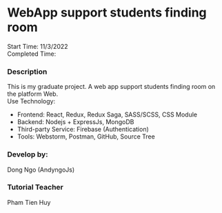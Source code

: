 # WebApp support students finding room
Start Time: 11/3/2022 <br>
Completed Time: 

### Description
This is my graduate project. A web app support students finding room on the platform Web.
<br> Use Technology:
- Frontend: React, Redux, Redux Saga, SASS/SCSS, CSS Module
- Backend: Nodejs + ExpressJs, MongoDB
- Third-party Service: Firebase (Authentication)
- Tools: Webstorm, Postman, GitHub, Source Tree

### Develop by:
Dong Ngo (AndyngoJs)

### Tutorial Teacher
Pham Tien Huy
